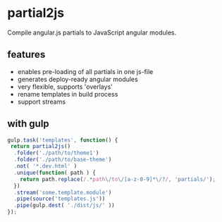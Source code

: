 # partial2js

Compile angular.js partials to JavaScript angular modules. 

## features

* enables pre-loading of all partials in one js-file
* generates deploy-ready angular modules
* very flexible, supports 'overlays'
* rename templates in build process
* support streams

## with gulp

```js
gulp.task('templates', function() {
 return partial2js()
  .folder('./path/to/theme1')
  .folder('./path/to/base-theme')
  .not( '*.dev.html' )
  .unique(function( path ) {
    return path.replace(/.*path\/to\/[a-z-0-9]*\/?/, 'partials/');
  })
  .stream('some.template.module')
  .pipe(source('templates.js'))
  .pipe(gulp.dest( './dist/js/' ))
});
```

